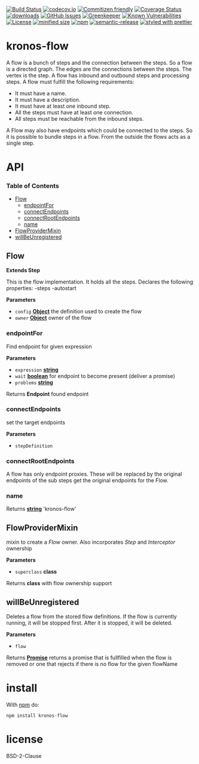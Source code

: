[![Build Status](https://secure.travis-ci.org/Kronos-Integration/kronos-flow.png)](http://travis-ci.org/Kronos-Integration/kronos-flow)
[![codecov.io](http://codecov.io/github/Kronos-Integration/kronos-flow/coverage.svg?branch=master)](http://codecov.io/github/Kronos-Integration/kronos-flow?branch=master)
[![Commitizen friendly](https://img.shields.io/badge/commitizen-friendly-brightgreen.svg)](http://commitizen.github.io/cz-cli/)
[![Coverage Status](https://coveralls.io/repos/Kronos-Integration/kronos-flow/badge.svg)](https://coveralls.io/r/Kronos-Integration/kronos-flow)
[![downloads](http://img.shields.io/npm/dm/kronos-flow.svg?style=flat-square)](https://npmjs.org/package/kronos-flow)
[![GitHub Issues](https://img.shields.io/github/issues/Kronos-Integration/kronos-flow.svg?style=flat-square)](https://github.com/Kronos-Integration/kronos-flow/issues)
[![Greenkeeper](https://badges.greenkeeper.io/Kronos-Integration/kronos-flow.svg)](https://greenkeeper.io/)
[![Known Vulnerabilities](https://snyk.io/test/github/Kronos-Integration/kronos-flow/badge.svg)](https://snyk.io/test/github/Kronos-Integration/kronos-flow)
[![License](https://img.shields.io/badge/License-BSD%203--Clause-blue.svg)](https://opensource.org/licenses/BSD-3-Clause)
[![minified size](https://badgen.net/bundlephobia/min/kronos-flow)](https://bundlephobia.com/result?p=kronos-flow)
[![npm](https://img.shields.io/npm/v/kronos-flow.svg)](https://www.npmjs.com/package/kronos-flow)
[![semantic-release](https://img.shields.io/badge/%20%20%F0%9F%93%A6%F0%9F%9A%80-semantic--release-e10079.svg)](https://github.com/Kronos-Integration/kronos-flow)
[![styled with prettier](https://img.shields.io/badge/styled_with-prettier-ff69b4.svg)](https://github.com/prettier/prettier)

# kronos-flow

A flow is a bunch of steps and the connection between the steps. So a flow is a directed graph.
The edges are the connections between the steps. The vertex is the step.
A flow has inbound and outbound steps and processing steps.
A flow must fulfill the following requirements:

-   It must have a name.
-   It must have a description.
-   It must have at least one inbound step.
-   All the steps must have at least one connection.
-   All steps must be reachable from the inbound steps.

A Flow may also have endpoints which could be connected to the steps. So it is
possible to bundle steps in a flow. From the outside the flows acts as a single step.

# API

<!-- Generated by documentation.js. Update this documentation by updating the source code. -->

### Table of Contents

-   [Flow](#flow)
    -   [endpointFor](#endpointfor)
    -   [connectEndpoints](#connectendpoints)
    -   [connectRootEndpoints](#connectrootendpoints)
    -   [name](#name)
-   [FlowProviderMixin](#flowprovidermixin)
-   [willBeUnregistered](#willbeunregistered)

## Flow

**Extends Step**

This is the flow implementation.
It holds all the steps.
Declares the following properties:
\-steps
\-autostart

**Parameters**

-   `config` **[Object](https://developer.mozilla.org/docs/Web/JavaScript/Reference/Global_Objects/Object)** the definition used to create the flow
-   `owner` **[Object](https://developer.mozilla.org/docs/Web/JavaScript/Reference/Global_Objects/Object)** owner of the flow

### endpointFor

Find endpoint for given expression

**Parameters**

-   `expression` **[string](https://developer.mozilla.org/docs/Web/JavaScript/Reference/Global_Objects/String)** 
-   `wait` **[boolean](https://developer.mozilla.org/docs/Web/JavaScript/Reference/Global_Objects/Boolean)** for endpoint to become present (deliver a promise)
-   `problems` **[string](https://developer.mozilla.org/docs/Web/JavaScript/Reference/Global_Objects/String)** 

Returns **Endpoint** found endpoint

### connectEndpoints

set the target endpoints

**Parameters**

-   `stepDefinition`  

### connectRootEndpoints

A flow has only endpoint proxies. These will be replaced by the original endpoints
of the sub steps
get the original endpoints for the Flow.

### name

Returns **[string](https://developer.mozilla.org/docs/Web/JavaScript/Reference/Global_Objects/String)** 'kronos-flow'

## FlowProviderMixin

mixin to create a _Flow_ owner.
Also incorporates _Step_ and _Interceptor_ ownership

**Parameters**

-   `superclass` **class** 

Returns **class** with flow ownership support

## willBeUnregistered

Deletes a flow from the stored flow definitions. If the flow
is currently running, it will be stopped first. After it
is stopped, it will be deleted.

**Parameters**

-   `flow`  

Returns **[Promise](https://developer.mozilla.org/docs/Web/JavaScript/Reference/Global_Objects/Promise)** returns a promise that is fullfilled when the flow is removed
        or one that rejects if there is no flow for the given flowName

# install

With [npm](http://npmjs.org) do:

```shell
npm install kronos-flow
```

# license

BSD-2-Clause
